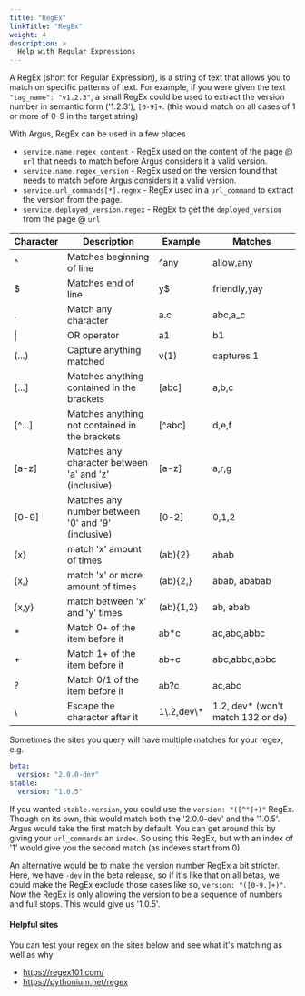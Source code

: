 ```yaml
---
title: "RegEx"
linkTitle: "RegEx"
weight: 4
description: >
  Help with Regular Expressions
---
```


A RegEx (short for Regular Expression), is a string of text that allows you to match on specific patterns of text. For example, if you were given the text `"tag_name": "v1.2.3"`, a small RegEx could be used to extract the version number in semantic form ('1.2.3'), `[0-9]+`. (this would match on all cases of 1 or more of 0-9 in the target string)

With Argus, RegEx can be used in a few places
- `service.name.regex_content` - RegEx used on the content of the page @ `url` that needs to match before Argus considers it a valid version.
- `service.name.regex_version` - RegEx used on the version found that needs to match before Argus considers it a valid version.
- `service.url_commands[*].regex` - RegEx used in a `url_command` to extract the version from the page.
- `service.deployed_version.regex` - RegEx to get the `deployed_version` from the page @ `url`

| Character | Description | Example | Matches |
| --------- | ----------- | ------- | ------- |
| ^ | Matches beginning of line | ^any | allow,any
| $ | Matches end of line | y$ | friendly,yay
| . | Match any character | a.c | abc,a_c
| \| | OR operator | a1|b1 | a1,b1
| (...) | Capture anything matched | v(1) | captures 1
| [...] | Matches anything contained in the brackets | [abc] | a,b,c
| [^...] | Matches anything not contained in the brackets | [^abc] | d,e,f
| [a-z] | Matches any character between 'a' and 'z' (inclusive) | [a-z] | a,r,g
| [0-9] | Matches any number between '0' and '9' (inclusive) | [0-2] | 0,1,2
| {x} | match 'x' amount of times | (ab){2} | abab
| {x,} | match 'x' or more amount of times | (ab){2,} | abab, ababab
| {x,y} | match between 'x' and 'y'  times | (ab){1,2} | ab, abab
| * | Match 0+ of the item before it | ab*c | ac,abc,abbc
| + | Match 1+ of the item before it | ab+c | abc,abbc,abbc
| ? | Match 0/1 of the item before it | ab?c | ac,abc
| \\ | Escape the character after it | 1\\.2,dev\\* | 1.2, dev* (won't match 132 or de)

Sometimes the sites you query will have multiple matches for your regex, e.g.
```yaml
beta:
  version: "2.0.0-dev"
stable:
  version: "1.0.5"
```
If you wanted `stable.version`, you could use the `version: "([^"]+)"` RegEx. Though on its own, this would match both the '2.0.0-dev' and the '1.0.5'. Argus would take the first match by default. You can get around this by giving your `url_commands` an `index`. So using this RegEx, but with an index of '1' would give you the second match (as indexes start from 0).

An alternative would be to make the version number RegEx a bit stricter. Here, we have `-dev` in the beta release, so if it's like that on all betas, we could make the RegEx exclude those cases like so, `version: "([0-9.]+)"`. Now the RegEx is only allowing the version to be a sequence of numbers and full stops. This would give us '1.0.5'.

#### Helpful sites

You can test your regex on the sites below and see what it's matching as well as why

- https://regex101.com/
- https://pythonium.net/regex
